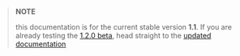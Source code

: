 > **NOTE**
>
> this documentation is for the current stable version **1.1**. If you
> are already testing the [1.2.0 beta](https://github.com/ocaml/opam/releases),
> head straight to the [updated documentation](1.2/)
